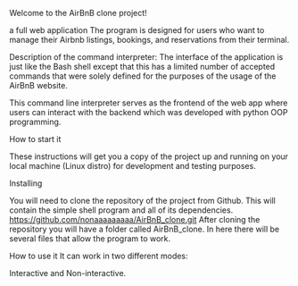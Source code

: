 Welcome to the AirBnB clone project!

a full web application The program is designed for users who want to manage their Airbnb listings, bookings, and reservations from their terminal.

Description of the command interpreter:
The interface of the application is just like the Bash shell except that this has a limited number of accepted commands that were solely defined for the purposes of the usage of the AirBnB website.

This command line interpreter serves as the frontend of the web app where users can interact with the backend which was developed with python OOP programming.

How to start it

These instructions will get you a copy of the project up and running on your local machine (Linux distro) for development and testing purposes.

Installing

You will need to clone the repository of the project from Github. This will contain the simple shell program and all of its dependencies.
https://github.com/nonaaaaaaaaa/AirBnB_clone.git
After cloning the repository you will have a folder called AirBnB_clone. In here there will be several files that allow the program to work.

How to use it
It can work in two different modes:

Interactive and Non-interactive.
